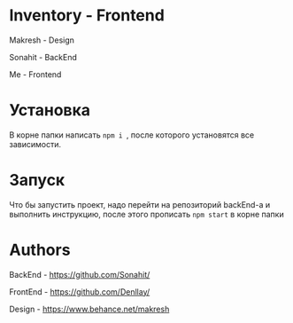 # Inventory - Frontend

Makresh - Design

Sonahit - BackEnd

Me - Frontend

# Установка

В корне папки написать `npm i `, после которого установятся все зависимости.

# Запуск
Что бы запустить проект, надо перейти на репозиторий backEnd-a и выполнить инструкцию, после этого прописать `npm start` в корне папки

# Authors

BackEnd - https://github.com/Sonahit/

FrontEnd - https://github.com/Denllay/

Design - https://www.behance.net/makresh
